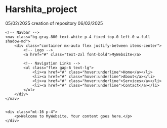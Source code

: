 # Harshita_project
05/02/2025 creation of repository
06/02/2025
<!DOCTYPE html>
<html lang="en">
<head>
    <meta charset="UTF-8">
    <meta name="viewport" content="width=device-width, initial-scale=1.0">
    <script src="https://cdn.tailwindcss.com"></script>
    <title>Navbar</title>
</head>
<body class="p-4">

    <!-- Navbar -->
    <nav class="bg-gray-800 text-white p-4 fixed top-0 left-0 w-full shadow-md">
        <div class="container mx-auto flex justify-between items-center">
            <!-- Logo -->
            <a href="#" class="text-2xl font-bold">MyWebsite</a>

            <!-- Navigation Links -->
            <ul class="flex gap-6 text-lg">
                <li><a href="#" class="hover:underline">Home</a></li>
                <li><a href="#" class="hover:underline">About</a></li>
                <li><a href="#" class="hover:underline">Services</a></li>
                <li><a href="#" class="hover:underline">Contact</a></li>
            </ul>
        </div>
    </nav>

    
    <div class="mt-16 p-4">
        <p>Welcome to MyWebsite. Your content goes here.</p>
    </div>

</body>
</html>
<!-- ✅ Sticky Navbar (Always visible at the top)
     ✅ Better Styling (Dark theme with a shadow)
     ✅ Hover Effects (Underline on hover) -->
      
